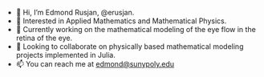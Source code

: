 - 👋 Hi, I’m Edmond Rusjan, @erusjan.
- 👀 Interested in Applied Mathematics and Mathematical Physics.
- 🌱 Currently working on the mathematical modeling of the eye flow in the retina of the eye.
- 💞️ Looking to collaborate on physically based mathematical modeling projects implemented in Julia.
- 📫 You can reach me at edmond@sunypoly.edu

<!---
erusjan/erusjan is a ✨ special ✨ repository because its `README.md` (this file) appears on your GitHub profile.
You can click the Preview link to take a look at your changes.
--->
